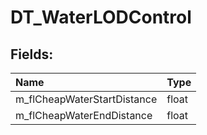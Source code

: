# DT_WaterLODControl

## Fields:

| Name | Type |
| :--- | :--- |
| m_flCheapWaterStartDistance | float |
| m_flCheapWaterEndDistance | float |
